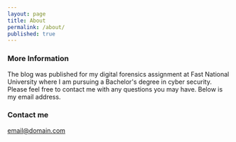 ```yaml
---
layout: page
title: About
permalink: /about/
published: true
---
```


### More Information

The blog was published for my digital forensics assignment at Fast National University where I am pursuing a Bachelor's degree in cyber security. Please feel free to contact me with any questions you may have. Below is my email address.

### Contact me

[email@domain.com](mailto:k214758@nu.edu.pk)
